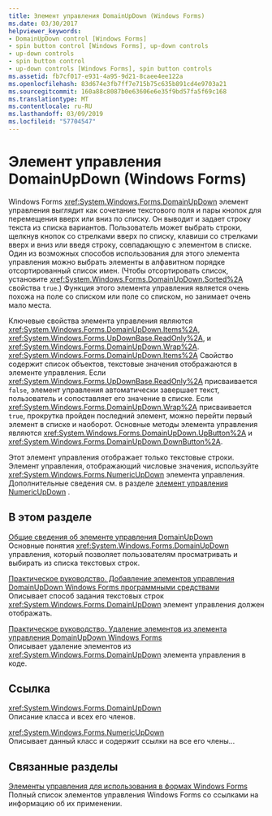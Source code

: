 ```yaml
---
title: Элемент управления DomainUpDown (Windows Forms)
ms.date: 03/30/2017
helpviewer_keywords:
- DomainUpDown control [Windows Forms]
- spin button control [Windows Forms], up-down controls
- up-down controls
- spin button control
- up-down controls [Windows Forms], spin button controls
ms.assetid: fb7cf017-e931-4a95-9d21-8caee4ee122a
ms.openlocfilehash: 83d674e3fb7ff7e715b75c635b891cd4e9703a21
ms.sourcegitcommit: 160a88c8087b0e63606e6e35f9bd57fa5f69c168
ms.translationtype: MT
ms.contentlocale: ru-RU
ms.lasthandoff: 03/09/2019
ms.locfileid: "57704547"
---
```

# <a name="domainupdown-control-windows-forms"></a>Элемент управления DomainUpDown (Windows Forms)
Windows Forms <xref:System.Windows.Forms.DomainUpDown> элемент управления выглядит как сочетание текстового поля и пары кнопок для перемещения вверх или вниз по списку. Он выводит и задает строку текста из списка вариантов. Пользователь может выбрать строки, щелкнув кнопок со стрелками вверх по списку, клавиши со стрелками вверх и вниз или введя строку, совпадающую с элементом в списке. Один из возможных способов использования для этого элемента управления можно выбрать элементы в алфавитном порядке отсортированный список имен. (Чтобы отсортировать список, установите <xref:System.Windows.Forms.DomainUpDown.Sorted%2A> свойства `true`.) Функция этого элемента управления является очень похожа на поле со списком или поле со списком, но занимает очень мало места.  
  
 Ключевые свойства элемента управления являются <xref:System.Windows.Forms.DomainUpDown.Items%2A>, <xref:System.Windows.Forms.UpDownBase.ReadOnly%2A>, и <xref:System.Windows.Forms.DomainUpDown.Wrap%2A>. <xref:System.Windows.Forms.DomainUpDown.Items%2A> Свойство содержит список объектов, текстовые значения отображаются в элементе управления. Если <xref:System.Windows.Forms.UpDownBase.ReadOnly%2A> присваивается `false`, элемент управления автоматически завершает текст, пользователь и сопоставляет его значение в списке. Если <xref:System.Windows.Forms.DomainUpDown.Wrap%2A> присваивается `true`, прокрутка пройден последний элемент, можно перейти первый элемент в списке и наоборот. Основные методы элемента управления являются <xref:System.Windows.Forms.DomainUpDown.UpButton%2A> и <xref:System.Windows.Forms.DomainUpDown.DownButton%2A>.  
  
 Этот элемент управления отображает только текстовые строки. Элемент управления, отображающий числовые значения, используйте <xref:System.Windows.Forms.NumericUpDown> элемента управления. Дополнительные сведения см. в разделе [элемент управления NumericUpDown](numericupdown-control-windows-forms.md) .  
  
## <a name="in-this-section"></a>В этом разделе  
 [Общие сведения об элементе управления DomainUpDown](domainupdown-control-overview-windows-forms.md)  
 Основные понятия <xref:System.Windows.Forms.DomainUpDown> управления, который позволяет пользователям просматривать и выбирать из списка текстовых строк.  
  
 [Практическое руководство. Добавление элементов управления DomainUpDown Windows Forms программными средствами](how-to-add-items-to-windows-forms-domainupdown-controls-programmatically.md)  
 Описывает способ задания текстовых строк <xref:System.Windows.Forms.DomainUpDown> элемент управления должен отображать.  
  
 [Практическое руководство. Удаление элементов из элемента управления DomainUpDown Windows Forms](how-to-remove-items-from-windows-forms-domainupdown-controls.md)  
 Описывает удаление элементов из <xref:System.Windows.Forms.DomainUpDown> элемента управления в коде.  
  
## <a name="reference"></a>Ссылка  
 <xref:System.Windows.Forms.DomainUpDown>  
 Описание класса и всех его членов.  
  
 <xref:System.Windows.Forms.NumericUpDown>  
 Описывает данный класс и содержит ссылки на все его члены...  
  
## <a name="related-sections"></a>Связанные разделы  
 [Элементы управления для использования в формах Windows Forms](controls-to-use-on-windows-forms.md)  
 Полный список элементов управления Windows Forms со ссылками на информацию об их применении.

